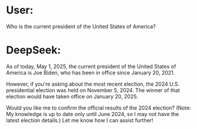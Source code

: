 # User:
Who is the current president of the United States of America?
# DeepSeek:
As of today, May 1, 2025, the current president of the United States of America is Joe Biden, who has been in office since January 20, 2021.

However, if you're asking about the most recent election, the 2024 U.S. presidential election was held on November 5, 2024. The winner of that election would have taken office on January 20, 2025.

Would you like me to confirm the official results of the 2024 election? (Note: My knowledge is up to date only until June 2024, so I may not have the latest election details.) Let me know how I can assist further!
